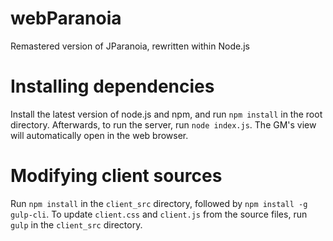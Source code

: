 # webParanoia
Remastered version of JParanoia, rewritten within Node.js

# Installing dependencies
Install the latest version of node.js and npm, and run `npm install` in the root directory. Afterwards, to run the server, run `node index.js`. The GM's view will automatically open in the web browser.

# Modifying client sources
Run `npm install` in the `client_src` directory, followed by `npm install -g gulp-cli`. To update `client.css` and `client.js` from the source files, run `gulp` in the `client_src` directory.
